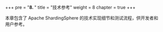 +++
pre = "<b>8. </b>"
title = "技术参考"
weight = 8
chapter = true
+++

本章包含了 Apache ShardingSphere 的技术实现细节和测试流程，供开发者和用户参考。
